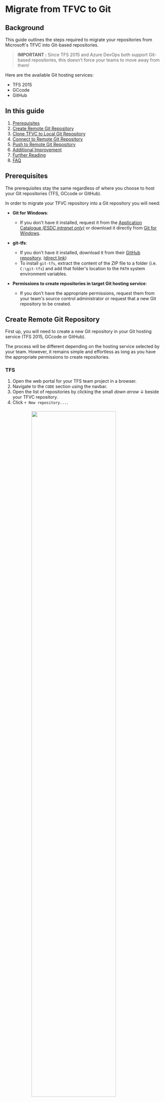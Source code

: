<!-- markdownlint-disable MD024 MD031 MD032 -->
<!-- MD024 - Multiple headings with the same content
     Disabled for the TFS, GCcode and GitHub sub-sections. No other headings
     make sense.-->
<!-- MD031 - Fenced code blocks should be surrounded by blank lines
     Disabled for rendering and formatting purposes. With blank lines, the
     numbered lists are broken when rendered by the Architect GitHub Pages 
     theme. -->
<!-- MD032 - Lists should be surrounded by blank lines
     Disabled for rendering and formatting purposes. With blank lines, the
     numbered lists are broken when rendered by the Architect GitHub Pages 
     theme. -->

# Migrate from TFVC to Git

## Background

This guide outlines the steps required to migrate your repositories from
Microsoft's TFVC into Git-based repositories.

> **IMPORTANT :** Since TFS 2015 and Azure DevOps both support Git-based
> repositories, this doesn't force your teams to move away from them!

Here are the available Git hosting services:

* TFS 2015
* GCcode
* GitHub

## In this guide

1. [Prerequisites](#prerequisites)
1. [Create Remote Git Repository](#create-remote-git-repository)
1. [Clone TFVC to Local Git Repository](#clone-tfvc-to-local-git-repository)
1. [Connect to Remote Git Repository](#connect-to-remote-git-repository)
1. [Push to Remote Git Repository](#push-to-remote-git-repository)
1. [Additional Improvement](#additional-improvement)
1. [Further Reading](#further-reading)
1. [FAQ](#faq)

## Prerequisites

The prerequisites stay the same regardless of where you choose to host your Git repositories (TFS, GCcode or GitHub).

In order to migrate your TFVC repository into a Git repository you will need:

* **Git for Windows**:
  * If you don't have it installed, request it from the [Application Catalogue *(ESDC intranet only)*](http://srmis-sigdi-iagent.prv/WT-STO/iAgent/AppPortal/en) or download it directly
  from [Git for Windows](https://gitforwindows.org/).
* **git-tfs**:
  * If you don't have it installed, download it from their [GitHub repository](https://github.com/git-tfs/git-tfs). ([direct link](https://github.com/git-tfs/git-tfs/releases/download/v0.30/GitTfs-0.30.0.zip))
  * To install `git-tfs`, extract the content of the ZIP file to a folder
  (i.e. `C:\git-tfs`) and add that folder's location to the `PATH` system
  environment variables.

* **Permissions to create repositories in target Git hosting service**:
  * If you don't have the appropriate permissions, request them from your
  team's source control administrator or request that a new Git repository
  to be created.

## Create Remote Git Repository

First up, you will need to create a new Git repository in your Git hosting
service (TFS 2015, GCcode or GitHub).

The process will be different depending on the hosting service selected by your
team. However, it remains simple and effortless as long as you have the
appropriate permissions to create repositories.

### TFS

1. Open the web portal for your TFS team project in a browser.
1. Navigate to the `CODE` section using the navbar.
1. Open the list of repositories by clicking the small *down arrow* ↓ beside your TFVC repository.
1. Click `+ New repository...`. <img src="{{site.url}}/assets/tfvc-to-git/tfvc-to-git-create-repo-tfs1.jpg" style="display: block; margin: auto; margin-top: 20px; margin-bottom: 20px; width: 75%; height: 75%" />
1. By default, Git should already be selected as the `Type`. If not, pick `Git` from the list.
1. Enter the name of your new Git repository. (i.e. `my-git-repo`) <img src="{{site.url}}/assets/tfvc-to-git/tfvc-to-git-create-repo-tfs2.jpg" style="display: block; margin: auto; margin-top: 20px; margin-bottom: 20px; width: 75%; height: 75%" />
1. Finally, click `Create`.

### GCcode

1. Open [GCcode](https://gccode.ssc-spc.gc.ca/) in a browser.
1. On the right side of the navbar, click the `+ (New)` menu and select `New project`. <img src="{{site.url}}/assets/tfvc-to-git/tfvc-to-git-create-repo-gccode1.jpg" style="display: block; margin: auto; margin-top: 20px; margin-bottom: 20px; width: 75%; height: 75%" />
1. Enter the name of your new project (i.e. `Git Playground`). This will
automatically fill out the `Project slug`. The project slugs are *URL-friendly*
versions of project names.
1. Pick your team's GCcode project for the `Project URL` field.
1. Select the appropriate level of visibility for the project.
> **IMPORTANT :** Keep in mind that GCcode is only accessible on the Government of
> Canada network. Therefore, `Public` means available to other departments and
> agencies. For more information about visibility, see "[Public access - Visibility of projects](https://gccode.ssc-spc.gc.ca/help/public_access/public_access)".
1. Finally, click `Create project`.

### GitHub

*Steps will be added shortly.*

## Clone TFVC to Local Git Repository

1. Open a `PowerShell` terminal.
1. Create a folder for your local repositories (i.e. `C:\sources`) and navigate
into that folder.
```batch
mkdir c:\sources
cd c:\sources
```
1. Download the latest Visual Studio `.gitignore` template from GitHub into this
folder. A `.gitignore` file specifies intentionally untracked files that Git
should ignore. To read more about `.gitignore` files, see [Ignoring Files](https://git-scm.com/book/en/v2/Git-Basics-Recording-Changes-to-the-Repository#_ignoring) of the [Pro Git](http://git-scm.com/book) book.
<!-- [Net.ServicePointManager]::SecurityProtocol = [Net.SecurityProtocolType]::Tls12 -->
```bash
Invoke-WebRequest -Uri https://raw.githubusercontent.com/github/gitignore/master/VisualStudio.gitignore
-UseBasicParsing -OutFile .gitignore
```
1. Add patterns to match files, folders or branches from your TFVC repository in
TFS that should be ignored during this migration process. Good candidates for
this include any installers, archived release branches, etc. To read more about
the patterns to match items, see [Git ignore patterns](https://www.atlassian.com/git/tutorials/saving-changes/gitignore#git-ignore-patterns) from Atlassian.
```bash
dev-tools-installers/
releases/
```
1. Create a folder to clone your Git repository into (i.e.
`C:\sources\my-git-repo`) and navigate into that folder.
```batch
mkdir c:\sources\my-git-repo
cd c:\sources\my-git-repo
```
1. Clone your TFVC repository from TFS to a local Git repository. Don't forget
to specify the `.gitignore` file that you copied earlier!
```bash
git tfs quick-clone "http://tfs.intra.dmz:8080/tfs/projectcollection" "$/DevCoP-CdpDev" . --gitignore="c:\sources\.gitignore"
```
> **IMPORTANT :** There is a bug with the latest version of the
> `libgit2/libgit2sharp` library being used by `git-tfs` which reports an
> unhandled `System.AccessViolationException` exception. However, this is thrown
> during the clean-up phase after the migration which doesn't affect the clone
> process. You can read more about this on the [issue page](https://github.com/git-tfs/git-tfs/issues/1281)
> for this bug.
1. Add a `.gitignore` file at the root for your solution.
<!-- [Net.ServicePointManager]::SecurityProtocol = [Net.SecurityProtocolType]::Tls12 -->
```bash
Invoke-WebRequest -Uri https://raw.githubusercontent.com/github/gitignore/master/VisualStudio.gitignore
-UseBasicParsing -OutFile .gitignore
```
1. Remove secrets or encrypt as necessary.

## Connect to Remote Git Repository

In order to push your local repository to your selected Git hosting service, it
needs to know *where* the remote repository is located. This is done by adding
a `remote` in with a Git command. To read more about remotes, see [Working with Remotes](https://git-scm.com/book/en/v2/Git-Basics-Working-with-Remotes) from the [Pro Git](https://git-scm.com/book/en/v2) book.

The following steps will help you find the URL to your remote Git repository.

### TFS

1. Open the web portal for your TFS team project in a browser.
1. Navigate to the `CODE` section using the navbar.
1. Open the list of repositories by clicking the small *down arrow* ↓ beside
your TFVC repository.
1. Navigate to your project's page by clicking on its name. <img src="{{site.url}}/assets/tfvc-to-git/tfvc-to-git-find-url-tfs1.jpg" style="display: block; margin: auto; margin-top: 20px; margin-bottom: 20px; width: 45%; height: 45%" />
1. Click the `Copy to clipboard` button. <img src="{{site.url}}/assets/tfvc-to-git/tfvc-to-git-find-url-tfs2.jpg" style="display: block; margin: auto; margin-top: 20px; margin-bottom: 20px; width: 75%; height: 75%" />

### GCcode

1. Open [GCcode](https://gccode.ssc-spc.gc.ca/) in a browser.
1. Filter the projects to find the one your are looking for.
1. Navigate to your project's page by clicking on its name. <img src="{{site.url}}/assets/tfvc-to-git/tfvc-to-git-find-url-gccode1.jpg" style="display: block; margin: auto; margin-top: 20px; margin-bottom: 20px; width: 135%; height: 135%" />
1. Click the `Clone` button on the right side of the screen.
1. Click the `Copy URL to clipboard` button. <img src="{{site.url}}/assets/tfvc-to-git/tfvc-to-git-find-url-gccode2.jpg" style="display: block; margin: auto; margin-top: 20px; margin-bottom: 20px; width: 135%; height: 135%" />

### GitHub

*Steps will be added shortly.*

### Connect local Git repository to remote Git repository.

1. Use the URL that you copied from the previous section to connect your local
repository to the remote one.
```bash
git remote add origin "http://tfs.intra.dmz:8080/tfs/ProjectCollection/DevCoP-CdpDev/_git/my-new-repo"
```

## Push to Remote Git Repository

1. Push local Git repository into remote Git repository.
```bash
git push --all origin
```
1. Enter your Windows credentials as requested. If you make a typo, simply press
`CTRL + C` to cancel the command and try again. <img src="{{site.url}}/assets/tfvc-to-git/tfvc-to-git-push-to-remote.jpg" style="display: block; margin: auto; margin-top: 20px; margin-bottom: 20px; width: 75%; height: 75%" />
> **TIP :** Press the *up arrow* ↑ to bring back the last command from the
> terminal's history.

## Additional Improvement

### Productivity tips for your repository.

* Add Git [Templates files](https://github.com/esdc-edsc/template-gabarit) to
the Repository
* Add labels with the [ESDC Label Generator](https://github.com/esdc-edsc/label-generator)
(for GCcode & GitHub)

## Further Reading

### Learn about Git

* [Git documentation](https://git-scm.com/doc)
* [PluralSight training - Mastering Git](https://app.pluralsight.com/library/courses/mastering-git/)
* [Learn Git branching](https://learngitbranching.js.org/)

### Similar Guides

* [TFS to GCcode](tfs-to-gccode.md)

## FAQ

### Is it possible to migrate the code changeset history from TFSV to Git?

> Did you succeeded?
> Should we do that?

It is possible, and we have successfully done it a few times.
You can use the [GitTFS tool](https://github.com/git-tfs/git-tfs/blob/master/doc/usecases/migrate_tfs_to_git.md).

There is no legal requirements for us to keep source code history, therefore we do not recommend keeping any history in the conversion.
We don't see any value in keeping it because the code is the truth of how the project functions currently (features and bugs included).
If something needs to be changed, it still needs to be changed whether it was codded a specific way in the past for a reason or not.
If the team still is set on keeping history, we suggest you only keep history going back one release, as the conversion will take a very long time.

### Would you recommend to use the Wiki functionality for replacing our current SPECS document using MS Word?

> I saw multiples interesting functionalities like the ReadMe.md (i.e.: for the file project configuration) and the Wiki section in markdown.  
> Personally, I see a lot of pros to use GitLab.
> Centralize everything, any docs at the same place.

**Absolutely!!**

All documentation should be, at a minimum, moved into source control.
This allows you to version your documentation with the code it's documenting.
Taking it a step further to change your documentation to markdown is even better.
That will allow you to track changes through your documentation, and allow you to begin to automate the documentation.

Wikis should be used to document client or user information while documentation related to development or deployments should be kept with the source code itself.
You should also feel free to not use the _Wiki_ itself at all, if all the documentation is in the source control.
If you are not using a Wiki, any client or user documentation should be published to a website;
[GitLab Pages](https://about.gitlab.com/product/pages/) and [GitHub Pages](https://pages.github.com/) are both great services to host this type of documentation.

### What are the real benefits of using Git into a long term perspective?

> Actually, we are working with TFS and everything works fine.
> Why should we move to Git?
> What are the real benefit in short term and long term?

Even if Git is hard to start with at the begining, there is so much pro in short and long term.
Here is a very interesting  [article](https://www.continuousimprover.com/2015/06/why-you-should-abandon-tfs-source.html) about that subject.

#### The branching model

* Creating/Switch branch in Git takes miliseconds/seconds rather than minutes/hours in TFSV
* The complete repository is stored locally on your computer so you dont have any dependencies on the Network.
* It's so easy to work with branch that you can literaly create much you want and isolate every code change or features.
* The merge tool is a way more better in Git rather than TFSV. There is less merge conflict in Git due to a strong 3 ways merge mechanism.
* Every Git platforms contains a Pull Request feature that allow every one to collaborate and share knowledge about an isolate code change or feature.
* You don't have to check-out explicitly any changes. Everything is tracked by Git automatically.

#### Communuties and third party tools

* Git is the most used source version control tool in the world.
* You have a large community.
* All the new popular third party tools are designed based on Git.
* Even **Microsoft** made the switch. Git is now the default source control system in TFS/Azure DevOps. They also maintain the entire .NET framework on [GitHub](https://github.com/dotnet) as an open source project.
* Even if you are using TFS(or Azure DevOps), GitHub, GitLab, Jira, etc. You can use Git as official source code version control system.
